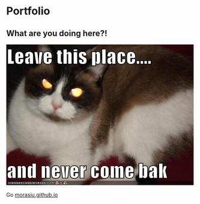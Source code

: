 # Portfolio

## What are you doing here?!

![Leave this place meme](leave-this-place-and-never-come-bak.jpg)

Go [morasiu.github.io](https://Morasiu.github.io)
